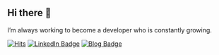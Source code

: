 ## Hi there 👋 

I’m always working to become a developer who is constantly growing.

[![Hits](https://hits.seeyoufarm.com/api/count/incr/badge.svg?url=https%3A%2F%2Fgithub.com%2Fphillip5094&count_bg=%2379C83D&title_bg=%23555555&icon=&icon_color=%23E7E7E7&title=hits&edge_flat=false)](https://hits.seeyoufarm.com) [![LinkedIn Badge](http://img.shields.io/badge/-LinkedIn-0072b1?style=flat&logo=linkedin&link=https://www.linkedin.com/in/philip-chung-05a20419b/)](https://www.linkedin.com/in/philip-chung-05a20419b/) [![Blog Badge](http://img.shields.io/badge/Blog-gray?style=flat&link=https://phillip5094.tistory.com/)](https://phillip5094.tistory.com) 
